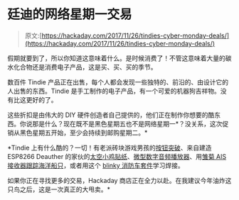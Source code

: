 # 廷迪的网络星期一交易

> 原文:[https://hackaday.com/2017/11/26/tindies-cyber-monday-deals/](https://hackaday.com/2017/11/26/tindies-cyber-monday-deals/)

假期就要到了，所以你知道这意味着什么。是时候消费了！不管这意味着大量的碳水化合物还是消费电子产品，这是买、买、买的季节。

数百件 Tindie 产品正在出售，每个人都会发现一些独特的、前沿的、由设计它的人出售的东西。Tindie 是手工制作的电子产品，有一个可爱的机器狗吉祥物。没有比这更好的了。

这些折扣是由伟大的 DIY 硬件创造者自己提供的，他们正在制作你想要的酷东西。你说那是什么？现在既不是黑色星期五也不是网络星期一*？没关系，这次促销从黑色星期五开始，至少会持续到邮购星期二。*

 *Tindie 上有什么酷的？一切！有老派砖块游戏男孩的[按钮突破](https://www.tindie.com/products/JRodrigo/dmg-button-breakout-pcb-for-game-boy-mods/)、来自建造 ESP8266 Deauther 的家伙的[太空小鸡贴纸](https://www.tindie.com/products/Spacehuhn/spacehuhn-stickers/)、[微型数字音频播放器](https://www.tindie.com/products/bobricius/micro-sd-card-wav-player-avr-attiny85/)、用[雏菊 AIS 接收器跟踪海洋船只](https://www.tindie.com/products/astuder/daisy-hat-ais-receiver-for-raspberry-pi/)，或者用这个 [blinky 消防车套件](https://www.tindie.com/products/KitsForKids/fire-engine-led-learn-to-solder-kit/)学习焊接。

如果你正在寻找更多的交易，Hackaday 商店正在全力以赴。在我建议今年油炸这只鸟之后，这是一次真正的大甩卖。*